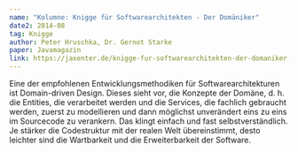```yaml
---
name: "Kolumne: Knigge für Softwarearchitekten - Der Domäniker"
date2: 2014-08
tag: Knigge
author: Peter Hruschka, Dr. Gernot Starke
paper: Javamagazin
link: https://jaxenter.de/knigge-fur-softwarearchitekten-der-domaniker-415
---
```

Eine der empfohlenen Entwicklungsmethodiken für Softwarearchitekturen ist Domain-driven Design.
Dieses sieht vor, die Konzepte der Domäne, d. h. die Entities, die verarbeitet werden und die Services, 
die fachlich gebraucht werden, zuerst zu modellieren und dann möglichst unverändert eins zu eins im Sourcecode 
zu verankern. Das klingt einfach und fast selbstverständlich. Je stärker die Codestruktur mit der realen Welt 
übereinstimmt, desto leichter sind die Wartbarkeit und die Erweiterbarkeit der Software.